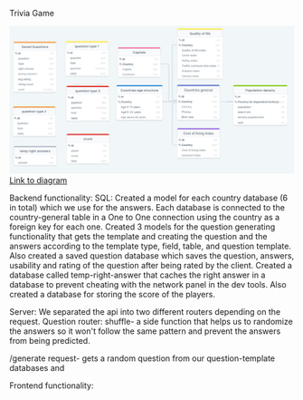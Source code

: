 Trivia Game

![diagram](./readme-files/diagram.png)
[Link to diagram](https://drawsql.app/yes-2/diagrams/trivia-task)

Backend functionality:
SQL:
Created a model for each country database (6 in total) which we use for the answers.
Each database is connected to the country-general table in a One to One connection using the country as a foreign key for each one.
Created 3 models for the question generating functionality that gets the template and creating the question and the answers according to the
template type, field, table, and question template.
Also created a saved question database which saves the question, answers, usability and rating of the question after being rated by the client.
Created a database called temp-right-answer that caches the right answer in a database to prevent cheating with the network panel in the dev tools.
Also created a database for storing the score of the players.

Server:
We separated the api into two different routers depending on the request.
Question router:
shuffle- a side function that helps us to randomize the answers so it won't follow the same pattern and prevent the answers from being predicted.

/generate request- gets a random question from our question-template databases and 

Frontend functionality:
